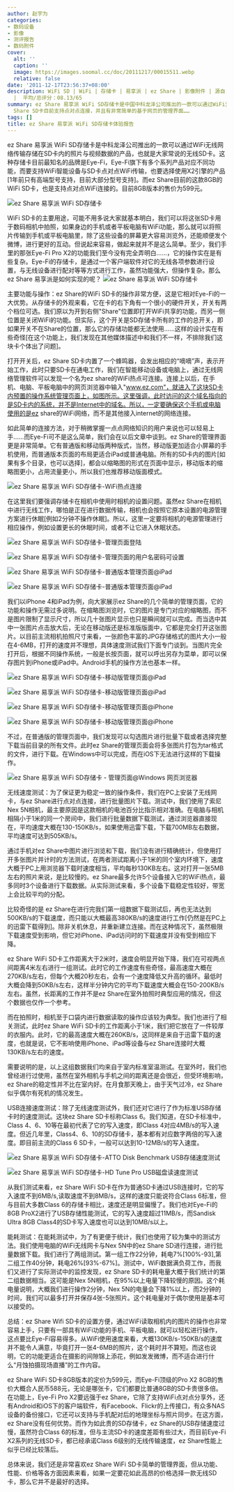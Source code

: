 ```yaml
---
author: 赵宇为
categories:
- 数码设备
- 影像
- 测评报告
- 数码附件
cover:
  alt: ''
  caption: ''
  image: https://images.soomal.cc/doc/20111217/00015511.webp
  relative: false
date: '2011-12-17T23:56:37+08:00'
description: WiFi SD | WiFi | 存储卡 | 易享派 | ez Share | 影像附件 | 源自：www.soomal.com | 版权：原创
  |  平均/总评分：08.13/65
summary: ez Share 易享派 WiFi SD存储卡是中国中科龙泽公司推出的一款可以通过WiFi无线网络传输存储在SD卡内的照片与视频数据的产品，也就是大家常说的无线WiFi卡。这种存储卡目前国外最知名的品牌是Eye-Fi，但并不是所有Eye-Fi卡都可以支持点对点WiFi连接。ez
  Share SD卡目前支持点对点连接，并且有非常简单的基于网页的管理界面……
tags: []
title: ez Share 易享派 WiFi SD存储卡体验报告
---
```


ez Share 易享派 WiFi SD存储卡是中科龙泽公司推出的一款可以通过WiFi无线网络传输存储在SD卡内的照片与视频数据的产品，也就是大家常说的无线SD卡。这种存储卡目前最知名的品牌是Eye-Fi，Eye-Fi旗下有多个系列产品对应不同功能，而要支持WiFi智能设备与SD卡点对点WiFi传输，也要选择使用X2引擎的产品[1年前只有高端型号支持，目前大部分型号支持]。而ez Share目前的这款8GB的WiFi SD卡，也是支持点对点WiFi连接的。目前8GB版本的售价为599元。

![ez Share 易享派 WiFi SD存储卡](https://images.soomal.cc/doc/20111217/00015511.webp)




WiFi SD卡的主要用途，可能不用多说大家就基本明白，我们可以将这张SD卡用于数码相机中拍照，如果身边的手机或者平板电脑有WiFi功能，那么就可以将照片传输到手机或平板电脑里，除了这些设备的屏幕更大容易浏览外，还能顺便发个微博，进行更好的互动。但说起来容易，做起来就并不是这么简单。至少，我们手里的那张Eye-Fi Pro X2的功能我们至今没有完全弄明白……，它的操作实在是有些复杂。Eye-Fi的存储卡，是通过一个客户端软件对它的无线各项参数进行设置，与无线设备进行配对等等方式进行工作，虽然功能强大，但操作复杂。那么ez Share 易享派是如何实现的呢？
![ez Share 易享派 WiFi SD存储卡](https://images.soomal.cc/doc/20111217/00015512.webp)




 主要功能与操作：ez Share的WiFi SD卡的操作非常方便，这是它相对Eye-Fi的一大优势。从存储卡的外观来看，它在卡的右下角有一个很小的硬件开关，开关有两个档位可选。我们原以为开到右侧"Share"位置即打开WiFi共享的功能，而另一侧位置是关闭WiFi的功能。但实际，这个开关是SD存储卡所有的工作的总开关，即如果开关不在Share的位置，那么它的存储功能都无法使用……这样的设计实在有些奇怪[在这个功能上，我们发现在其他媒体描述中和我们不一样，不排除我们这块卡个体出了问题]。

打开开关后，ez Share SD卡内置了一个蜂鸣器，会发出相应的“嘀嘀”声，表示开始工作，此时只要SD卡在通电工作，我们在智能移动设备或电脑上，通过无线网络管理软件可以发现一个名为ez share的WiFi热点可连接。连接上以后，在手机、电脑、平板电脑中的网页浏览器中输入"www.ez.com"，就进入了这块SD卡内预置的操作系统管理页面上，如图所示。这里强调，此时访问的这个域名指向的是SD卡内的系统，并不是Internet中的域名。所以，一定要确保这个手机或电脑使用的是ez share的WiFi网络，而不是其他接入internet的网络连接。

如此简单的连接方法，对于稍微掌握一点点网络知识的用户来说也可以轻易上手……而Eye-Fi可不是这么简单，我们会在以后文章中谈到。ez Share的管理界面更是非常简单。它有普通版和移动版两种版式，当然，移动版更加适合小屏幕的手机使用，而普通版本页面的布局更适合iPad或普通电脑。所有的SD卡内的图片[如果有多个目录，也可以选择]，都会以缩略图的形式在页面中显示，移动版本的缩略图更小，占用流量更小，所以我们也推荐移动版面模式。

![ez Share 易享派 WiFi SD存储卡-WiFi热点连接](https://images.soomal.cc/doc/20111217/00015514.webp)




在这里我们要强调存储卡在相机中使用时相机的设置问题。虽然ez Share在相机中进行无线工作，哪怕是正在进行数据传输，相机也会按照它原本设置的电源管理方案进行休眠[例如2分钟不操作休眠]。所以，这里一定要将相机的电源管理进行相应操作，例如设置更长的休眠时间，或者不让它进入休眠状态。

![ez Share 易享派 WiFi SD存储卡-管理页面登陆](https://images.soomal.cc/doc/20111217/00015515.webp)




![ez Share 易享派 WiFi SD存储卡-管理页面的用户名密码可设置](https://images.soomal.cc/doc/20111217/00015516.webp)




![ez Share 易享派 WiFi SD存储卡-普通版本管理页面@iPad](https://images.soomal.cc/doc/20111217/00015517.webp)




![ez Share 易享派 WiFi SD存储卡-普通版本管理页面@iPad](https://images.soomal.cc/doc/20111217/00015518.webp)




我们以iPhone 4和iPad为例，向大家展示ez Share的几个简单的管理页面，它的功能和操作无需过多说明。在缩略图浏览时，它的图片是专门对应的缩略图，而不是图片限制了显示尺寸，所以几十张图片显示也只是瞬间就可以完成。而当选中其中一张图片点击放大后，无论在移动版还是标准版版面中，它都是完全打开这张图片。以目前主流相机拍照尺寸来看，一张颜色丰富的JPG存储格式的图片大小一般在4-6MB，打开的速度并不理想，具体速度测试我们下面专门谈到。当图片完全打开后，根据不同操作系统，一般是长按页面，就可以呼出另存为菜单，即可以保存图片到iPhone或iPad中。Android手机的操作方法也基本一样。

![ez Share 易享派 WiFi SD存储卡-移动版管理页面@iPad](https://images.soomal.cc/doc/20111217/00015519.webp)




![ez Share 易享派 WiFi SD存储卡-移动版管理页面@iPad](https://images.soomal.cc/doc/20111217/00015520.webp)




![ez Share 易享派 WiFi SD存储卡-移动版管理页面@iPhone](https://images.soomal.cc/doc/20111217/00015521.webp)




![ez Share 易享派 WiFi SD存储卡-移动版管理页面@iPhone](https://images.soomal.cc/doc/20111217/00015522.webp)




不过，在普通版的管理页面中，我们发现可以勾选图片进行批量下载或者选择完整下载当前目录的所有文件。此时ez Share的管理页面会将多张图片打包为tar格式的文件，进行下载。在Windows中可以完成，而在iOS下无法进行这样的下载操作。

![ez Share 易享派 WiFi SD存储卡 - 管理页面@Windows 网页浏览器](https://images.soomal.cc/doc/20111217/00015513.webp)




无线速度测试：为了保证更为稳定一致的操作条件，我们在PC上安装了无线网卡，与ez Share进行点对点连接，进行批量图片下载。测试中，我们使用了索尼 Nex 5N相机，最主要原因是这款相机的电池百分比指示相对准确。在电脑与相机相隔小于1米的同一个房间中，我们进行批量数据下载测试，通过浏览器直接现在，平均速度大概在130-150KB/s，如果使用迅雷下载，下载700MB左右数据，平均速度可达到505KB/s。

通过手机对ez Share中图片进行浏览和下载，我们没有进行精确统计，但使用打开多张图片并计时的方法测试，在两者测试距离小于1米的同个室内环境下，速度大概于PC上用浏览器下载时速度相当，平均每秒130KB左右。这对打开一张5MB左右的照片来说，是比较慢的。ez Share最多允许5个设备接入它的WiFi热点，最多同时3个设备进行下载数据。从实际测试来看，多个设备下载稳定性较好，带宽上会比较平均的分配。

比较奇怪的是 ez Share在进行完我们第一组数据下载测试后，再也无法达到500KB/s的下载速度，而只能以大概最高380KB/s的速度进行工作[仍然是在PC上的迅雷下载得到]。除非关机休息，并重新建立连接。而在这种情况下，虽然极限下载速度受到影响，但它对iPhone、iPad访问时的下载速度并没有受到相应下降。

ez Share WiFi SD卡工作距离大于2米时，速度会明显开始下降，我们在可视两点间距离4米左右进行一组测试。此时它的工作速度有些奇怪，最高速度大概在270KB/s左右，但每个大概20秒左右，会有一个速度降低又升高的循环。最低时大概会降到50KB/s左右，这样半分钟内它的平均下载速度大概会在150-200KB/s左右。虽然，长距离的工作并不是ez Share在室外拍照时典型应用的情况，但这个数据也仅作一个参考。

而在拍照时，相机至于口袋内进行数据读取的操作应该较为典型。我们也进行了相关测试，此时ez Share WiFi SD卡的工作距离小于1米，我们把它放在了一件较厚的衣服内。此时，它的最高速度大概在260KB/s，这同样是来自于迅雷下载的速度，也就是说，它不影响使用iPhone、iPad等设备与ez Share连接时大概130KB/s左右的速度。

需要说明的是，以上这组数据我们均来自于室内标准室温测试。在室外时，我们也曾经进行过使用，虽然在室外相机与手机之间的距离还是会很近，但受环境影响，ez Share的稳定性并不比在室内好。在月食那天晚上，由于天气过冷，ez Share似乎偶尔有死机的情况发生。


USB连接速度测试：除了无线速度测试外，我们还对它进行了作为标准USB存储卡时的速度测试。这块ez Share SD卡标称Class 6。我们知道，在SD卡标准中，Class 4、6、10等在最初代表了它的写入速度，即Class 4对应4MB/s的写入速度。但近几年里，Class4、6、10的SD存储卡，基本都有对应数字两倍的写入速度。即目前主流的Class 6 SD卡，一般可以达到10-12MB/s的写入速度。

![ez Share 易享派 WiFi SD存储卡-ATTO Disk Benchmark USB存储速度测试](https://images.soomal.cc/doc/20111217/00015523.webp)




![ez Share 易享派 WiFi SD存储卡-HD Tune Pro USB磁盘读速度测试](https://images.soomal.cc/doc/20111217/00015524.webp)




从我们测试来看，ez Share WiFi SD卡在作为普通SD卡通过USB连接时，它的写入速度不到6MB/s,读取速度不到8MB/s，这样的速度只能说符合Class 6标准，但与目前大多数Class 6的存储卡相比，速度还是明显偏慢了。我们也对Eye-Fi的8GB ProX2进行了USB存储性能测试，它的写入速度超过11MB/s，而Sandisk Ultra 8GB Class4的SD卡写入速度也可以达到10MB/s以上。

能耗测试：在能耗测试中，为了有更便于统计，我们也使用了较为集中的测试方法。我们使用电脑的WiFi无线网卡与Nex 5N中的ez Share SD进行连接，进行批量数据下载。我们进行了两组测试。第一组工作22分钟，耗电7%[100%-93],第二组工作40分钟，耗电26%[93%-67%]。测试中，WiFi数据满负荷工作，而我们又进行了实际测试中的监控发现，ez Share SD卡的耗电量大概于我们统计的第二组数据相当。这可能是Nex 5N相机，在95%以上电量下降较慢的原因。这个耗电量说明，大概我们进行操作2分钟，Nex 5N的电量会下降1%以上，而2分钟的时间，我们可以最多打开并保存4张-5张照片。这个耗电量对于偶尔使用是基本可以接受的。

总结：ez Share Wifi SD卡的设置方便，通过WiFi读取相机内的图片的操作也非常容易上手，只要有一部具有WiFi功能的手机、平板电脑，就可以轻松进行操作，这点要比Eye-Fi容易得多。从WiFi使用速度来看，大概130KB/s-150KB/s的速度并不能令人满意，毕竟打开一张4-6MB的照片，这个耗时并不算短。而这也说明，它的功能更适合在摄影的间隙锦上添花，例如发发微博，而不适合进行什么“月蚀拍摄现场直播”的工作内容。

ez Share WiFi SD卡8GB版本的定价为599元，而Eye-Fi顶级的Pro X2 8GB的售价大概合人民币588元，无论是哪张卡，它们都要比普通8GB的SD卡贵很多倍。在功能上，Eye-Fi Pro X2要远强于ez Share，它除了支持WiFi点对点分享外，还有Android和iOS下的客户端软件，有Facebook、Flickr的上传接口，有众多NAS设备的备份接口，它还可以支持与手机配对后的地理坐标与照片同步。在这方面，ez Share没有任何优势。而作为如此贵的SD存储卡，ez Share的USB存储速度过慢，虽然符合Class 6的标准，但与主流SD卡的速度差距有些过大，而目前Eye-Fi X2系列的无线SD卡，都已经承诺Class 6级别的无线传输速度，ez Share性能上似乎已经比较落后。

总体来说，我们还是非常喜欢ez Share WiFi SD卡简单的管理界面，但从功能、性能、价格等各方面因素来看，如果一定要花如此高昂的价格选择一款无线SD卡，那么它并不是最好的选择。